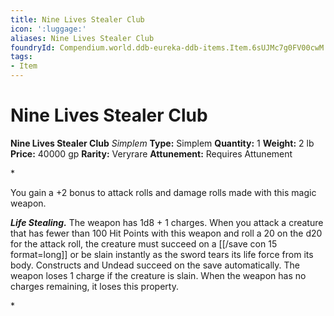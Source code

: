 ```yaml
---
title: Nine Lives Stealer Club
icon: ':luggage:'
aliases: Nine Lives Stealer Club
foundryId: Compendium.world.ddb-eureka-ddb-items.Item.6sUJMc7g0FV00cwM
tags:
- Item
---
```


# Nine Lives Stealer Club

**Nine Lives Stealer Club**
_Simplem_
**Type:** Simplem
**Quantity:** 1
**Weight:** 2 lb
**Price:** 40000 gp
**Rarity:** Veryrare
**Attunement:** Requires Attunement

*<p>You gain a +2 bonus to attack rolls and damage rolls made with this magic weapon.

***Life Stealing.*** The weapon has 1d8 + 1 charges. When you attack a creature that has fewer than 100 Hit Points with this weapon and roll a 20 on the d20 for the attack roll, the creature must succeed on a [[/save con 15 format=long]] or be slain instantly as the sword tears its life force from its body. Constructs and Undead succeed on the save automatically. The weapon loses 1 charge if the creature is slain. When the weapon has no charges remaining, it loses this property.</p>*
